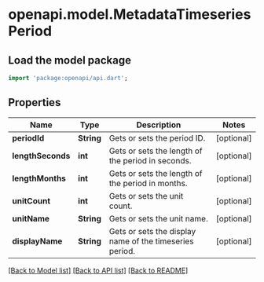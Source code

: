 # openapi.model.MetadataTimeseriesPeriod

## Load the model package
```dart
import 'package:openapi/api.dart';
```

## Properties
Name | Type | Description | Notes
------------ | ------------- | ------------- | -------------
**periodId** | **String** | Gets or sets the period ID. | [optional] 
**lengthSeconds** | **int** | Gets or sets the length of the period in seconds. | [optional] 
**lengthMonths** | **int** | Gets or sets the length of the period in months. | [optional] 
**unitCount** | **int** | Gets or sets the unit count. | [optional] 
**unitName** | **String** | Gets or sets the unit name. | [optional] 
**displayName** | **String** | Gets or sets the display name of the timeseries period. | [optional] 

[[Back to Model list]](../README.md#documentation-for-models) [[Back to API list]](../README.md#documentation-for-api-endpoints) [[Back to README]](../README.md)


